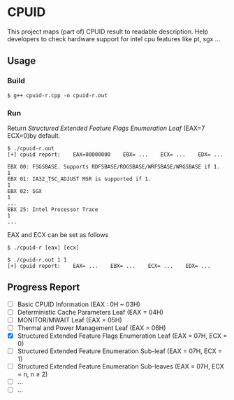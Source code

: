 # CPUID 
This project maps (part of) CPUID result to readable description. 
Help developers to check hardware support for intel cpu features like pt, sgx ...

## Usage
### Build
```
$ g++ cpuid-r.cpp -o cpuid-r.out
```
### Run
Return *Structured Extended Feature Flags Enumeration Leaf* (EAX=7 ECX=0)by default.
```
$ ./cpuid-r.out    
[+] cpuid report:    EAX=00000000    EBX= ...    ECX= ...    EDX= ...

EBX 00: FSGSBASE. Supports RDFSBASE/RDGSBASE/WRFSBASE/WRGSBASE if 1.              1
EBX 01: IA32_TSC_ADJUST MSR is supported if 1.                                    1
EBX 02: SGX                                                                       1
... 
EBX 25: Intel Processor Trace                                                     1
...
```
EAX and ECX can be set as follows
```
$ ./cpuid-r [eax] [ecx]

$ ./cpuid-r.out 1 1             
[+] cpuid report:    EAX= ...    EBX= ...    ECX= ...    EDX= ...         
```

## Progress Report
- [ ] Basic CPUID Information (EAX : 0H ~ 03H)
- [ ] Deterministic Cache Parameters Leaf (EAX = 04H)
- [ ] MONITOR/MWAIT Leaf (EAX = 05H)
- [ ] Thermal and Power Management Leaf (EAX = 06H)
- [x] Structured Extended Feature Flags Enumeration Leaf (EAX = 07H, ECX = 0)
- [ ] Structured Extended Feature Enumeration Sub-leaf (EAX = 07H, ECX = 1)
- [ ] Structured Extended Feature Enumeration Sub-leaves (EAX = 07H, ECX = n, n ≥ 2)
- [ ] ...
- [ ] ...
